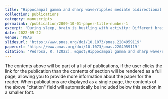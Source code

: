 ```yaml
---
title: "Hippocampal gamma and sharp wave/ripples mediate bidirectional interactions with cortical networks during sleep"
collection: publications
category: manuscripts
permalink: /publication/2009-10-01-paper-title-number-1
excerpt: 'During sleep, brain is bustling with activity: Different brain structures such as the hippocampus and the cortex interact, and this interplay is thought to be important to stabilize and reprocess memories, in the so-called systems consolidation. We show that during nonrapid eye movement sleep, cortical activity organizes in transient bursts of widely varying size, with a dynamic that may help remote areas communicate with one another. With a data-driven analysis of activity transients we identified three functional networks, one of which, namely the default mode network, most actively interacts with the hippocampus. This interaction is bidirectional and involves multiple patterns of hippocampal activity. We speculate that this information exchange loop subserves complex computational operations that are key to memory functionality.'
date: 2022-09-22
venue: 'PNAS'
slidesurl: 'https://www.pnas.org/doi/10.1073/pnas.2204959119'
paperurl: 'https://www.pnas.org/doi/10.1073/pnas.2204959119'
citation: 'Pedrosa, R. (2022). &quot;Hippocampal gamma and sharp wave/ripples mediate bidirectional interactions with cortical networks during sleep.&quot; <i>PNAS</i>. 1(1).'
---
```


The contents above will be part of a list of publications, if the user clicks the link for the publication than the contents of section will be rendered as a full page, allowing you to provide more information about the paper for the reader. When publications are displayed as a single page, the contents of the above "citation" field will automatically be included below this section in a smaller font.
